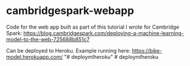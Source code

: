 # cambridgespark-webapp

Code for the web app built as part of this tutorial I wrote for Cambridge Spark: https://blog.cambridgespark.com/deploying-a-machine-learning-model-to-the-web-725688b851c7

Can be deployed to Heroku. Example running here: https://bike-model.herokuapp.com/
"# deploymlheroku" 
#   d e p l o y m l h e r o k u  
 